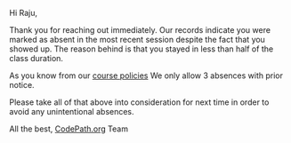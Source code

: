 ﻿Hi Raju, 

Thank you for reaching out immediately. Our records indicate you were marked as absent in the most recent session despite the fact that you showed up. The reason behind is that you stayed in less than half of the class duration.

As you know from our [course policies](https://https/courses.codepath.org/snippets/ios_university/policies_remote_fall19#heading-time-commitment) We only allow 3 absences with prior notice.

Please take all of that above into consideration for next time in order to avoid any unintentional absences.

All the best,
[CodePath.org](http://codepath.org/) Team

